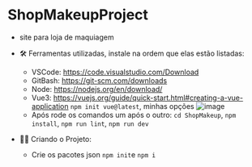 # ShopMakeupProject
- site para loja de maquiagem

- :hammer_and_wrench: Ferramentas utilizadas, instale na ordem que elas estão listadas: 
  - VSCode: https://code.visualstudio.com/Download
  - GitBash: https://git-scm.com/downloads
  - Node: https://nodejs.org/en/download/ 
  - Vue3:  https://vuejs.org/guide/quick-start.html#creating-a-vue-application ```npm init vue@latest```, minhas opções
  ![image](https://user-images.githubusercontent.com/47541659/215236552-f0455e6c-be75-4314-adf7-3a6d0d3b1e22.png)
  - Após rode os comandos  um após o outro: ```cd ShopMakeup```, ```npm install```, ```npm run lint```, ```npm run dev```

- :construction_worker_woman:	 Criando o Projeto:
  - Crie os pacotes json ```npm init```e  ```npm i```
  

